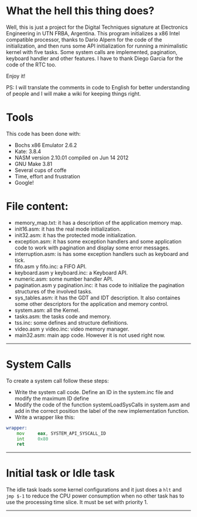 # What the hell this thing does?

Well, this is just a project for the Digital Techniques signature at Electronics Engineering in UTN FRBA, Argentina. This program initializes a x86 Intel compatible processor,
thanks to Dario Alpern for the code of the initialization, and then runs some API initialization for running a minimalistic kernel with five tasks. Some system calls are implemented,
pagination, keyboard handler and other features. I have to thank Diego Garcia for the code of the RTC too.

Enjoy it!

PS: I will translate the comments in code to English for better understanding of people and I will make a wiki for keeping things right.


# Tools

This code has been done with:

  - Bochs x86 Emulator 2.6.2
  - Kate: 3.8.4
  - NASM version 2.10.01 compiled on Jun 14 2012
  - GNU Make 3.81
  - Several cups of coffe
  - Time, effort and frustration
  - Google!

# File content:

  - memory_map.txt: it has a description of the application memory map.
  - init16.asm: it has the real mode initialization.
  - init32.asm: it has the protected mode initialization. 
  - exception.asm: it has some exception handlers and some application code to work with pagination and display some error messages.
  - interruption.asm: is has some exception handlers such as keyboard and tick.
  - fifo.asm y fifo.inc: a FIFO API.
  - keyboard.asm y keyboard.inc: a Keyboard API.
  - numeric.asm: some number handler API.
  - pagination.asm y pagination.inc: it has code to initialize the pagination structures of the involved tasks.
  - sys_tables.asm: it has the GDT and IDT description. It also containes some other descriptors for the application and memory control.
  - system.asm: all the Kernel.
  - tasks.asm: the tasks code and memory.
  - tss.inc: some defines and structure definitions.
  - video.asm y video.inc: video memory manager.
  - main32.asm: main app code. However it is not used right now.


----------------------------------------------------------------------------------------------------------------------------------------------------------

# System Calls

To create a system call follow these steps:
  * Write the system call code. Define an ID in the system.inc file and modify the maximum ID define
  * Modify the code of the function systemLoadSysCalls in system.asm and add in the correct position the label of the new implementation function.
  * Write a wrapper like this:
```asm
wrapper:      
	mov 	eax, SYSTEM_API_SYSCALL_ID
	int 	0x80
	ret
```	  
----------------------------------------------------------------------------------------------------------------------------------------------------------

# Initial task or Idle task

The idle task loads some kernel configurations and it just does a `hlt` and  `jmp $-1` to reduce the CPU power consumption when no other task has to use the processing time slice. It must be set with priority 1.

----------------------------------------------------------------------------------------------------------------------------------------------------------
